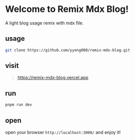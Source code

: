 # Welcome to Remix Mdx Blog!


A light blog usage remix with mdx file.

## usage

```sh
git clone https://github.com/yyong008/remix-mdx-blog.git
```

## visit

> https://remix-mdx-blog.vercel.app

## run

```sh
pnpm run dev
```

## open

open your browser `http://localhost:3000/` and enjoy it!
